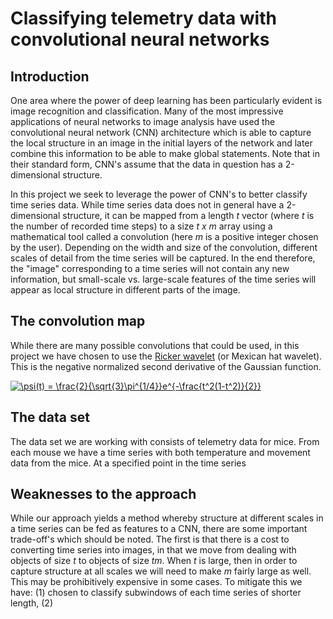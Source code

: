 # Classifying telemetry data with convolutional neural networks

## Introduction

One area where the power of deep learning has been particularly evident is image recognition and classification. Many of the most impressive applications of neural networks to image analysis have used the convolutional neural network (CNN) architecture which is able to capture the local structure in an image in the initial layers of the network and later combine this information to be able to make global statements. Note that in their standard form, CNN's assume that the data in question has a 2-dimensional structure.

In this project we seek to leverage the power of CNN's to better classify time series data. While time series data does not in general have a 2-dimensional structure, it can be mapped from a length *t* vector (where *t* is the number of recorded time steps) to a size *t x m* array using a mathematical tool called a convolution (here *m* is a positive integer chosen by the user). Depending on the width and size of the convolution, different scales of detail from the time series will be captured. In the end therefore, the "image" corresponding to a time series will not contain any new information, but small-scale vs. large-scale features of the time series will appear as local structure in different parts of the image.

## The convolution map

While there are many possible convolutions that could be used, in this project we have chosen to use the [Ricker wavelet](https://en.wikipedia.org/wiki/Mexican_hat_wavelet) (or Mexican hat wavelet). This is the negative normalized second derivative of the Gaussian function. 

<a href="https://www.codecogs.com/eqnedit.php?latex=\psi(t)&space;=&space;\frac{2}{\sqrt{3}\pi^{1/4}}e^{-\frac{t^2(1-t^2)}{2}}" target="_blank"><img src="https://latex.codecogs.com/gif.latex?\psi(t)&space;=&space;\frac{2}{\sqrt{3}\pi^{1/4}}e^{-\frac{t^2(1-t^2)}{2}}" title="\psi(t) = \frac{2}{\sqrt{3}\pi^{1/4}}e^{-\frac{t^2(1-t^2)}{2}}" /></a>

## The data set

The data set we are working with consists of telemetry data for mice. From each mouse we have a time series with both temperature and movement data from the mice. At a specified point in the time series 

## Weaknesses to the approach

While our approach yields a method whereby structure at different scales in a time series can be fed as features to a CNN, there are some important trade-off's which should be noted. The first is that there is a cost to converting time series into images, in that we move from dealing with objects of size *t* to objects of size *tm*. When *t* is large, then in order to capture structure at all scales we will need to make *m* fairly large as well. This may be prohibitively expensive in some cases. To mitigate this we have: (1) chosen to classify subwindows of each time series of shorter length, (2) 
